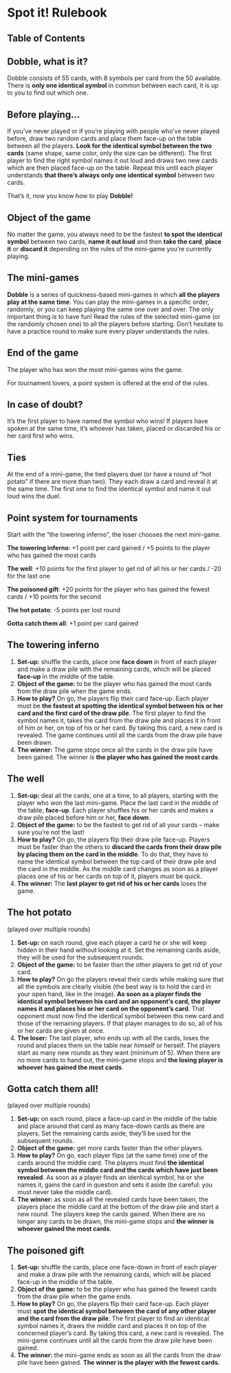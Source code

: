 # Spot it! Rulebook

## Table of Contents

## Dobble, what is it?

Dobble consists of 55 cards, with 8 symbols per card from the 50 available. There is **only one identical symbol** in common between each card, it is up to you to find out which one.

## Before playing...

If you’ve never played or if you’re playing with people who’ve never played before, draw two random cards and place them face-up on the table between all the players. **Look for the identical symbol between the two cards** (same shape, same color, only the size can be different). The first player to find the right symbol names it out loud and draws two new cards which are then placed face-up on the table. Repeat this until each player understands **that there’s always only one identical symbol** between two cards.

That’s it, now you know how to play **Dobble!**

## Object of the game

No matter the game, you always need to be the fastest **to spot the identical symbol** between two cards, **name it out loud** and then **take the card**, **place it** or **discard it** depending on the rules of the mini-game you’re currently playing.

## The mini-games

**Dobble** is a series of quickness-based mini-games in which **all the players play at the same time**. You can play the mini-games in a specific order, randomly, or you can keep playing the same one over and over. The only important thing is to have fun! Read the rules of the selected mini-game (or the randomly chosen one) to all the players before starting. Don’t hesitate to have a practice round to make sure every player understands the rules.

## End of the game

The player who has won the most mini-games wins the game.

For tournament lovers, a point system is offered at the end of the rules.

## In case of doubt?

It’s the first player to have named the symbol who wins! If players have spoken at the same time, it’s whoever has taken, placed or discarded his or her card first who wins.

## Ties

At the end of a mini-game, the tied players duel (or have a round of “hot potato” if there are more than two). They each draw a card and reveal it at the same time. The first one to find the identical symbol and name it out loud wins the duel.

## Point system for tournaments

Start with the “the towering inferno”, the loser chooses the next mini-game.

**The towering inferno**: +1 point per card gained / +5 points to the player who has gained the most cards

**The well**: +10 points for the first player to get rid of all his or her cards / -20 for the last one

**The poisoned gift**: +20 points for the player who has gained the fewest cards / +10 points for the second

**The hot potato**: -5 points per lost round

**Gotta catch them all**: +1 point per card gained

## The towering inferno

1) **Set-up:** shuffle the cards, place one **face down** in front of each player and make a draw pile with the remaining cards, which will be placed **face-up** in the middle of the table.
2) **Object of the game:** to be the player who has gained the most cards from the draw pile when the game ends.
3) **How to play?** On go, the players flip their card face-up. Each player must be **the fastest at spotting the identical symbol between his or her card and the first card of the draw pile**. The first player to find the symbol names it, takes the card from the draw pile and places it in front of him or her, on top of his or her card. By taking this card, a new card is revealed. The game continues until all the cards from the draw pile have been drawn.
4) **The winner:** The game stops once all the cards in the draw pile have been gained. The winner is **the player who has gained the most cards**.

## The well

1) **Set-up:** deal all the cards, one at a time, to all players, starting with the player who won the last mini-game. Place the last card in the middle of the table, **face-up**. Each player shuffles his or her cards and makes a draw pile placed before him or her, **face down**.
2) **Object of the game:** to be the fastest to get rid of all your cards – make sure you’re not the last!
3) **How to play?** On go, the players flip their draw pile face-up. Players must be faster than the others to **discard the cards from their draw pile by placing them on the card in the middle**. To do that, they have to name the identical symbol between the top card of their draw pile and the card in the middle. As the middle card changes as soon as a player places one of his or her cards on top of it, players must be quick.
4) **The winner:** The **last player to get rid of his or her cards** loses the game.

## The hot potato

(played over multiple rounds)

1) **Set-up:** on each round, give each player a card he or she will keep hidden in their hand without looking at it. Set the remaining cards aside, they will be used for the subsequent rounds.
2) **Object of the game:** to be faster than the other players to get rid of your card.
3) **How to play?** On go the players reveal their cards while making sure that all the symbols are clearly visible (the best way is to hold the card in your open hand, like in the image). **As soon as a player finds the identical symbol between his card and an opponent’s card, the player names it and places his or her card on the opponent’s card**. That opponent must now find the identical symbol between this new card and those of the remaining players. If that player manages to do so, all of his or her cards are given at once.
4) **The loser:** The last player, who ends up with all the cards, loses the round and places them on the table near himself or herself. The players start as many new rounds as they want (minimum of 5). When there are no more cards to hand out, the mini-game stops and **the losing player is whoever has gained the most cards**.

## Gotta catch them all!

(played over multiple rounds)

1) **Set-up:** on each round, place a face-up card in the middle of the table and place around that card as many face-down cards as there are players. Set the remaining cards aside, they’ll be used for the subsequent rounds.
2) **Object of the game:** get more cards faster than the other players.
3) **How to play?** On go, each player flips (at the same time) one of the cards around the middle card. The players must find **the identical symbol between the middle card and the cards which have just been revealed**. As soon as a player finds an identical symbol, he or she names it, gains the card in question and sets it aside (be careful: you must never take the middle card).
4) **The winner:** as soon as all the revealed cards have been taken, the players place the middle card at the bottom of the draw pile and start a new round. The players keep the cards gained. When there are no longer any cards to be drawn, the mini-game stops and **the winner is whoever gained the most cards**.

## The poisoned gift

1) **Set-up:** shuffle the cards, place one face-down in front of each player and make a draw pile with the remaining cards, which will be placed face-up in the middle of the table.
2) **Object of the game:** to be the player who has gained the fewest cards from the draw pile when the game ends.
3) **How to play?** On go, the players flip their card face-up. Each player must **spot the identical symbol between the card of any other player and the card from the draw pile**. The first player to find an identical symbol names it, draws the middle card and places it on top of the concerned player’s card. By taking this card, a new card is revealed. The mini-game continues until all the cards from the draw pile have been gained.
4) **The winner:** the mini-game ends as soon as all the cards from the draw pile have been gained. **The winner is the player with the fewest cards.**
